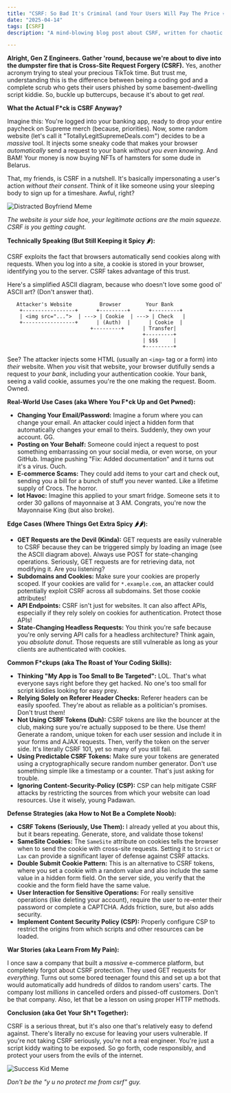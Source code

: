 ```yaml
---
title: "CSRF: So Bad It's Criminal (and Your Users Will Pay The Price 💀🙏)"
date: "2025-04-14"
tags: [CSRF]
description: "A mind-blowing blog post about CSRF, written for chaotic Gen Z engineers."

---
```


**Alright, Gen Z Engineers. Gather 'round, because we're about to dive into the dumpster fire that is Cross-Site Request Forgery (CSRF).** Yes, another acronym trying to steal your precious TikTok time. But trust me, understanding this is the difference between being a coding god and a complete scrub who gets their users phished by some basement-dwelling script kiddie. So, buckle up buttercups, because it's about to get *real*.

**What the Actual F*ck is CSRF Anyway?**

Imagine this: You're logged into your banking app, ready to drop your entire paycheck on Supreme merch (because, priorities). Now, some random website (let's call it "TotallyLegitSupremeDeals.com") decides to be a *massive* tool. It injects some sneaky code that makes your browser *automatically* send a request to your bank *without you even knowing*. And BAM! Your money is now buying NFTs of hamsters for some dude in Belarus.

That, my friends, is CSRF in a nutshell. It's basically impersonating a user's action *without their consent*. Think of it like someone using your sleeping body to sign up for a timeshare. Awful, right?

![Distracted Boyfriend Meme](https://i.imgflip.com/30b1gx.jpg)

*The website is your side hoe, your legitimate actions are the main squeeze. CSRF is you getting caught.*

**Technically Speaking (But Still Keeping it Spicy 🌶️):**

CSRF exploits the fact that browsers automatically send cookies along with requests. When you log into a site, a cookie is stored in your browser, identifying you to the server. CSRF takes advantage of this trust.

Here's a simplified ASCII diagram, because who doesn't love some good ol' ASCII art? (Don't answer that).

```
   Attacker's Website         Browser        Your Bank
    +-----------------+      +---------+      +---------+
    | <img src="...">  | ---> | Cookie  | ---> | Check   |
    +-----------------+      | (Auth)  |      | Cookie  |
                           +---------+      | Transfer|
                                            +---------+
                                            | $$$     |
                                            +---------+
```

See? The attacker injects some HTML (usually an `<img>` tag or a form) into *their* website. When *you* visit that website, your browser dutifully sends a request to *your bank*, including your authentication cookie. Your bank, seeing a valid cookie, assumes you're the one making the request. Boom. Owned.

**Real-World Use Cases (aka Where You F*ck Up and Get Pwned):**

*   **Changing Your Email/Password:** Imagine a forum where you can change your email. An attacker could inject a hidden form that automatically changes your email to theirs. Suddenly, they own your account. GG.
*   **Posting on Your Behalf:** Someone could inject a request to post something embarrassing on your social media, or even worse, on your GitHub. Imagine pushing "Fix: Added documentation" and it turns out it's a virus. Ouch.
*   **E-commerce Scams:** They could add items to your cart and check out, sending you a bill for a bunch of stuff you never wanted. Like a lifetime supply of Crocs. The horror.
*   **Iot Havoc:** Imagine this applied to your smart fridge. Someone sets it to order 30 gallons of mayonnaise at 3 AM. Congrats, you're now the Mayonnaise King (but also broke).

**Edge Cases (Where Things Get Extra Spicy 🌶️🌶️):**

*   **GET Requests are the Devil (Kinda):** GET requests are easily vulnerable to CSRF because they can be triggered simply by loading an image (see the ASCII diagram above). Always use POST for state-changing operations. Seriously, GET requests are for retrieving data, not modifying it. Are you listening?
*   **Subdomains and Cookies:** Make sure your cookies are properly scoped. If your cookies are valid for `*.example.com`, an attacker could potentially exploit CSRF across all subdomains. Set those cookie attributes!
*   **API Endpoints:** CSRF isn't just for websites. It can also affect APIs, especially if they rely solely on cookies for authentication. Protect those APIs!
*   **State-Changing Headless Requests:** You think you're safe because you're only serving API calls for a headless architecture? Think again, you *absolute donut*. Those requests are still vulnerable as long as your clients are authenticated with cookies.

**Common F*ckups (aka The Roast of Your Coding Skills):**

*   **Thinking "My App is Too Small to Be Targeted":** LOL. That's what everyone says right before they get hacked. No one's too small for script kiddies looking for easy prey.
*   **Relying Solely on Referer Header Checks:** Referer headers can be easily spoofed. They're about as reliable as a politician's promises. Don't trust them!
*   **Not Using CSRF Tokens (Duh):** CSRF tokens are like the bouncer at the club, making sure you're actually supposed to be there. Use them! Generate a random, unique token for each user session and include it in your forms and AJAX requests. Then, verify the token on the server side. It's literally CSRF 101, yet so many of you still fail.
*   **Using Predictable CSRF Tokens:** Make sure your tokens are generated using a cryptographically secure random number generator. Don't use something simple like a timestamp or a counter. That's just asking for trouble.
*   **Ignoring Content-Security-Policy (CSP):** CSP can help mitigate CSRF attacks by restricting the sources from which your website can load resources. Use it wisely, young Padawan.

**Defense Strategies (aka How to Not Be a Complete Noob):**

*   **CSRF Tokens (Seriously, Use Them):** I already yelled at you about this, but it bears repeating. Generate, store, and validate those tokens!
*   **SameSite Cookies:** The `SameSite` attribute on cookies tells the browser when to send the cookie with cross-site requests. Setting it to `Strict` or `Lax` can provide a significant layer of defense against CSRF attacks.
*   **Double Submit Cookie Pattern:** This is an alternative to CSRF tokens, where you set a cookie with a random value and also include the same value in a hidden form field. On the server side, you verify that the cookie and the form field have the same value.
*   **User Interaction for Sensitive Operations:** For really sensitive operations (like deleting your account), require the user to re-enter their password or complete a CAPTCHA. Adds friction, sure, but also adds security.
*   **Implement Content Security Policy (CSP):** Properly configure CSP to restrict the origins from which scripts and other resources can be loaded.

**War Stories (aka Learn From My Pain):**

I once saw a company that built a *massive* e-commerce platform, but completely forgot about CSRF protection. They used GET requests for *everything*. Turns out some bored teenager found this and set up a bot that would automatically add hundreds of dildos to random users' carts. The company lost *millions* in cancelled orders and pissed-off customers. Don't be that company. Also, let that be a lesson on using proper HTTP methods.

**Conclusion (aka Get Your Sh*t Together):**

CSRF is a serious threat, but it's also one that's relatively easy to defend against. There's literally no excuse for leaving your users vulnerable. If you're not taking CSRF seriously, you're not a real engineer. You're just a script kiddy waiting to be exposed. So go forth, code responsibly, and protect your users from the evils of the internet.

![Success Kid Meme](https://i.kym-cdn.com/photos/images/newsfeed/000/023/044/Y_U_NO.jpg)

*Don't be the "y u no protect me from csrf" guy.*
